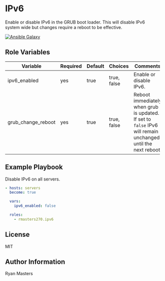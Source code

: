 # IPv6

Enable or disable IPv6 in the GRUB boot loader. This will disable IPv6 system wide but changes require a reboot to be effective.

[![Ansible Galaxy](https://img.shields.io/badge/ansible--galaxy-ipv6-blue.svg)](https://galaxy.ansible.com/rmasters270/ipv6)

## Role Variables

| Variable                | Required | Default | Choices      | Comments                                                |
|-------------------------|----------|---------|--------------|---------------------------------------------------------|
| ipv6_enabled            | yes      | true    | true, false  | Enable or disable IPv6.                                 |
| grub_change_reboot      | yes      | true    | true, false  | Reboot immediately when grub is updated. If set to `false` IPv6 will remain unchanged until the next reboot. |

## Example Playbook

Disable IPv6 on all servers.

```yaml
- hosts: servers
  become: true

  vars:
    ipv6_enabled: false

  roles:
    - rmasters270.ipv6
```

## License

MIT

## Author Information

Ryan Masters
